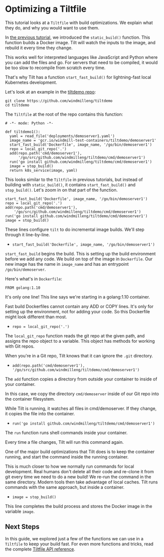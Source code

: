 Optimizing a Tiltfile
=====================

This tutorial looks at a `Tiltfile` with build optimizations.
We explain what they do, and why you would want to use them.

In [the previous tutorial](first_config.md), we introduced the `static_build()` function.
This function builds a Docker image. Tilt will watch the inputs to the
image, and rebuild it every time they change.

This works well for interpreted languages like JavaScript and Python
where you can add the files and go. For servers that need to be compiled,
it would be too slow to recompile from scratch every time.

That's why Tilt has a function `start_fast_build()` for lightning-fast local
Kubernetes development.

Let's look at an example in the [tiltdemo repo](https://github.com/windmilleng/tiltdemo):

```
git clone https://github.com/windmilleng/tiltdemo
cd tiltdemo
```

The `Tiltfile` at the root of the repo contains this function:

```
# -*- mode: Python -*-

def tiltdemo1():
  yaml = read_file('deployments/demoserver1.yaml')
  image_name = 'gcr.io/windmill-test-containers/tiltdemo/demoserver1'
  start_fast_build('Dockerfile', image_name, '/go/bin/demoserver1')
  repo = local_git_repo('.')
  add(repo.path('cmd/demoserver1'),
      '/go/src/github.com/windmilleng/tiltdemo/cmd/demoserver1')
  run('go install github.com/windmilleng/tiltdemo/cmd/demoserver1')
  image = stop_build()
  return k8s_service(image, yaml)
```

This looks similar to the `Tiltfile` in previous tutorials, but instead of building
with `static_build()`, it contains `start_fast_build()` and `stop_build()`. Let's zoom
in on that part of the function.


```
start_fast_build('Dockerfile', image_name, '/go/bin/demoserver1')
repo = local_git_repo('.')
add(repo.path('cmd/demoserver1'),
    '/go/src/github.com/windmilleng/tiltdemo/cmd/demoserver1')
run('go install github.com/windmilleng/tiltdemo/cmd/demoserver1')
image = stop_build()
```

These lines configure `tilt` to do incremental image builds. We'll step through it line-by-line.

* `start_fast_build('Dockerfile', image_name, '/go/bin/demoserver1')`

`start_fast_build` begins the build.
This is setting up the build environment before we add any code.
We build on top of the image in `Dockerfile`. Our new
image has the name in `image_name` and has an entrypoint `/go/bin/demoserver`.

Here's what's in `Dockerfile`:

```
FROM golang:1.10
```

It's only one line! This line says we're starting in a golang:1.10 container.

Fast build Dockerfiles cannot contain any ADD or COPY lines.
It's only for setting up the environment, not for adding your code.
So this Dockerfile might look different than most.

* `repo = local_git_repo('.')`

The `local_git_repo` function reads the git repo at the given path,
and assigns the repo object to a variable. This object has methods for working with Git repos.

When you're in a Git repo, Tilt knows that it can ignore the `.git` directory.

* `add(repo.path('cmd/demoserver1'), '/go/src/github.com/windmilleng/tiltdemo/cmd/demoserver1')`

The `add` function copies a directory from outside your container to inside of your container.

In this case, we copy the directory `cmd/demoserver` inside of our Git repo into
the container filesystem.

While Tilt is running, it watches all files in cmd/demoserver. If they change, it copies the file
into the container.

* `run('go install github.com/windmilleng/tiltdemo/cmd/demoserver1')`

The `run` function runs shell commands inside your container.

Every time a file changes, Tilt will run this command again.

One of the major build optimizations that Tilt does is to keep the container running, and
start the command inside the running container.

This is much closer to how we normally run commands for local development. Real humans
don't delete all their code and re-clone it from git every time we need to do a new build!
We re-run the command in the same directory. Modern tools then take advantage of local caches.
Tilt runs commands with the same approach, but inside a container.

* `image = stop_build()`

This line completes the build process and stores the Docker image in the variable `image`.

Next Steps
----------

In this guide, we explored just a few of the functions we can use in a `Tiltfile`
to keep your build fast. For even more functions and tricks,
read the complete [Tiltfile API reference](api.html).
